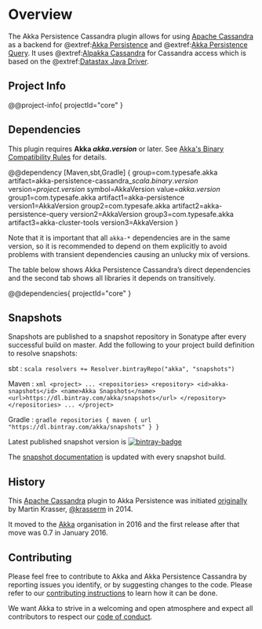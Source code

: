 # Overview

The Akka Persistence Cassandra plugin allows for using [Apache Cassandra](https://cassandra.apache.org) as a backend for @extref:[Akka Persistence](akka:persistence.html) and @extref:[Akka Persistence Query](akka:persistence-query.html). It uses @extref:[Alpakka Cassandra](alpakka:cassandra.html) for Cassandra access which is based on the @extref:[Datastax Java Driver](java-driver:).

## Project Info

@@project-info{ projectId="core" }

## Dependencies

This plugin requires **Akka $akka.version$** or later. See [Akka's Binary Compatibility Rules](https://doc.akka.io/docs/akka/current/common/binary-compatibility-rules.html) for details.

@@dependency [Maven,sbt,Gradle] {
  group=com.typesafe.akka
  artifact=akka-persistence-cassandra_$scala.binary.version$
  version=$project.version$
  symbol=AkkaVersion
  value=$akka.version$
  group1=com.typesafe.akka
  artifact1=akka-persistence
  version1=AkkaVersion
  group2=com.typesafe.akka
  artifact2=akka-persistence-query
  version2=AkkaVersion
  group3=com.typesafe.akka
  artifact3=akka-cluster-tools
  version3=AkkaVersion
}

Note that it is important that all `akka-*` dependencies are in the same version, so it is recommended to depend on them explicitly to avoid problems with transient dependencies causing an unlucky mix of versions.

The table below shows Akka Persistence Cassandra’s direct dependencies and the second tab shows all libraries it depends on transitively.

@@dependencies{ projectId="core" }

## Snapshots

[bintray-badge]:  https://api.bintray.com/packages/akka/snapshots/akka-persistence-cassandra/images/download.svg
[bintray]:        https://bintray.com/akka/snapshots/akka-persistence-cassandra/_latestVersion

Snapshots are published to a snapshot repository in Sonatype after every successful build on master. Add the following to your project build definition to resolve snapshots:

sbt
:   ```scala
    resolvers += Resolver.bintrayRepo("akka", "snapshots")
    ```

Maven
:   ```xml
    <project>
    ...
      <repositories>
        <repository>
          <id>akka-snapshots</id>
          <name>Akka Snapshots</name>
          <url>https://dl.bintray.com/akka/snapshots</url>
        </repository>
      </repositories>
    ...
    </project>
    ```

Gradle
:   ```gradle
    repositories {
      maven {
        url  "https://dl.bintray.com/akka/snapshots"
      }
    }
    ```

Latest published snapshot version is [![bintray-badge][]][bintray]

The [snapshot documentation](https://doc.akka.io/docs/akka-persistence-cassandra/snapshot/) is updated with every snapshot build.

## History

This [Apache Cassandra](https://cassandra.apache.org/) plugin to Akka Persistence was initiated [originally](https://github.com/krasserm/akka-persistence-cassandra) by Martin Krasser, [@krasserm](https://github.com/krasserm) in 2014.

It moved to the [Akka](https://github.com/akka/) organisation in 2016 and the first release after that move was 0.7 in January 2016.

## Contributing

Please feel free to contribute to Akka and Akka Persistence Cassandra by reporting issues you identify, or by suggesting changes to the code. Please refer to our [contributing instructions](https://github.com/akka/akka/blob/master/CONTRIBUTING.md) to learn how it can be done.

We want Akka to strive in a welcoming and open atmosphere and expect all contributors to respect our [code of conduct](https://www.lightbend.com/conduct).
